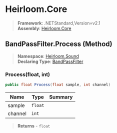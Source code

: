 # Heirloom.Core

> **Framework**: .NETStandard,Version=v2.1  
> **Assembly**: [Heirloom.Core][0]

## BandPassFilter.Process (Method)

> **Namespace**: [Heirloom.Sound][0]  
> **Declaring Type**: [BandPassFilter][1]

### Process(float, int)

```cs
public float Process(float sample, int channel)
```

| Name    | Type    | Summary |
|---------|---------|---------|
| sample  | `float` |         |
| channel | `int`   |         |

> **Returns** - `float`

[0]: ../../../Heirloom.Core.md
[1]: ../BandPassFilter.md
